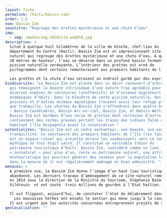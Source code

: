 ```yaml
---
layout: fiche
permalink: /haiti/bassin-zim/
order: 1.5
nom: Bassin Zim
soustitre: "Regroupe des Grottes mystérieuse et une chute d’eau"
img:
  - img: /media/img-20201114-wa0018.jpg
description: >
  Situé à quelque huit kilomètres de la ville de Hinche, chef-lieu du
  département du Centre (Haïti), Bassin Zim est un impressionnant site
  naturel qui regroupe des Grottes mystérieuse et une chute d’eau. À quelque
  20 mètres de hauteur, l’eau se déverse dans un profond bassin formant une
  piscine naturelle verdoyante. L’intérieur des grottes est orné de
  pictogrammes dont certains remonteraient aux premiers habitants de l’île.

  Les grottes et la chute d’eau seraient un endroit gardé par des esprits. Avec cette caractéristique mystique, elles procureraient fortune et guérison aux âmes pures. Du temps de la colonie de Saint-Domingue, cette grotte aurait servi de cachette à des esclaves. Généralement, la plupart des gens qui fréquentent le Bassin Zim à la fois mythique et paradisiaque y viennent pour adresser leurs demandes au « Lwa Blan », l’esprit qui est commande de ce lieu.
biodiversite: "Le Bassin Zim est planté dans un décor recouvert d’arbres géants
  qui témoignent la beauté intrinsèque d’une nature trop agréable pour
  diverses espèces de couleuvres (inoffensifs) et d’oiseaux migrateurs ou
  endémiques d’Haïti. Dans le bleuâtre de cette piscine naturelle, des
  poissons et d’autres animaux aquatiques trouvent aussi leur refuge plus
  que tranquille. Les chuttes du Bassin Zim s’effondrent dans quatre bassins
  : Bassin Candélabres, Bassin Arc-en-ciel, Bassin Zim, et Bassin Wells. Le
  Bassin Zim est bordées d’une série de grottes dont certaines d’entre elles
  contiennent des roches gravées portant les traces des indiens Taïno qui
  habitant l’île Hispagnola avant la colonisation "
potentialites: "Bassin Zim est un cadre enchanteur, une beauté, une oasis de
  tranquillité. Ce sanctuaire des premiers habitants de l’île (les Taïnos)
  est un espace rituel qui projette encore les vaudouisants vers ce temps
  mythique où tout était sacré. Il constitue un véritable trésor du
  patrimoine touristique d’Haïti. Bassin Zim, considéré comme un lieu
  « surnaturel » pour plus d’un, reste un patrimoine naturel, une attraction
  écotouristique qui pourrait générer des revenus pour la population locale
  dans la mesure où il est régulièrement aménagé et bien administré. "
menaces: >
  A première vue, le Bassim Zim donne l’image d’un haut lieu touristique
  abandonné. Les derniers travaux d’aménagement de ce site naturel remontent
  en 2014 sous la direction de la Ministre du tourisme, Stéphanie Balmir
  Vildrouin  et ont couté  trois millions de gourdes à l’Etat haïtien.

  Il est flippant, aujourd’hui, de constater l’état de délabrement dans lequel se trouve le Bassin Zim.
    Les mauvaises herbes ont envahi le sentier qui mène jusqu’à la cascade. Mais tout près, la chute d’eau gronde et impressionne sous des jets de poussières qui risquent de polluer l’eau. Des femmes font de la lessive. Les substances chimiques du savon peuvent entraver la présence des poissons et d’autres espèces qui s’y trouvent.
  Il est urgent que les autorités concernées entreprennent projets de sécurisation du site doivent être envisagés. Des aménagements réels relatifs à la protection de l’environnement et de la préservation du patrimoine sont à encourager.
geolocalisation: ""
---
```

